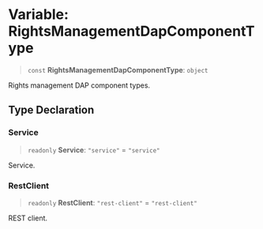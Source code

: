 # Variable: RightsManagementDapComponentType

> `const` **RightsManagementDapComponentType**: `object`

Rights management DAP component types.

## Type Declaration

### Service

> `readonly` **Service**: `"service"` = `"service"`

Service.

### RestClient

> `readonly` **RestClient**: `"rest-client"` = `"rest-client"`

REST client.
